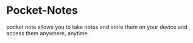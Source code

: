 # Pocket-Notes
pocket note allows you to take notes and store them on your device and access them anywhere, anytime .
